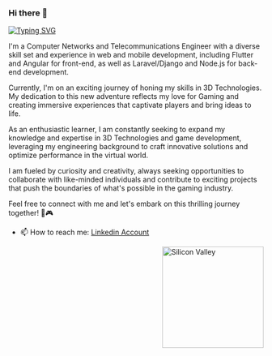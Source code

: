 ### Hi there 👋
[![Typing SVG](https://readme-typing-svg.herokuapp.com?color=54F715&lines=Computer+Science+Engineer;Deep+Learning+Engineer;Game+Development+Enthusiast)](https://git.io/typing-svg)

I'm a Computer Networks and Telecommunications Engineer with a diverse skill set and experience in web and mobile development, including Flutter and Angular for front-end, as well as Laravel/Django and Node.js for back-end development.

Currently, I'm on an exciting journey of honing my skills in 3D Technologies. My dedication to this new adventure reflects my love for Gaming and creating immersive experiences that captivate players and bring ideas to life.

As an enthusiastic learner, I am constantly seeking to expand my knowledge and expertise in 3D Technologies and game development, leveraging my engineering background to craft innovative solutions and optimize performance in the virtual world.

I am fueled by curiosity and creativity, always seeking opportunities to collaborate with like-minded individuals and contribute to exciting projects that push the boundaries of what's possible in the gaming industry.

Feel free to connect with me and let's embark on this thrilling journey together! 🚀🎮

- 📫 How to reach me: [Linkedin Account](https://www.linkedin.com/in/skander-zoghlami/)

<img alt="Silicon Valley" src="https://c.tenor.com/GfSX-u7VGM4AAAAM/coding.gif" align="right" width="200"/>
